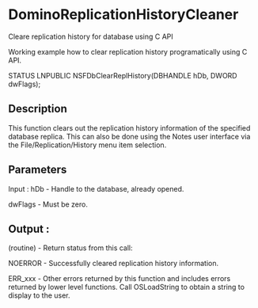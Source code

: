 # DominoReplicationHistoryCleaner
Cleare replication history for database using C API

Working example how to clear replication history programatically using C API.

STATUS LNPUBLIC NSFDbClearReplHistory(DBHANDLE  hDb, DWORD  dwFlags);

## Description

This function clears out the replication history information of the specified database replica.  This can also be done using the Notes user interface via the File/Replication/History menu item selection.

## Parameters

Input :
hDb  -  Handle to the database, already opened.

dwFlags  -  Must be zero.

## Output :
(routine)  -  Return status from this call: 

NOERROR - Successfully cleared replication history information.

ERR_xxx - Other errors returned by this function and includes errors returned by lower level functions. Call OSLoadString to obtain a string to display to the user.
